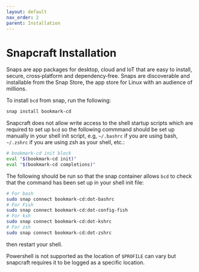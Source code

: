 ```yaml
---
layout: default
nav_order: 2
parent: Installation
---
```

# Snapcraft Installation

Snaps are app packages for desktop, cloud and IoT that are easy to install, secure, cross‐platform and dependency‐free. Snaps are discoverable and installable from the Snap Store, the app store for Linux with an audience of millions.

To install `bcd` from snap, run the following:

``` sh
snap install bookmark-cd
```

Snapcraft does not allow write access to the shell startup scripts which are required to set up `bcd` so the following commmand should be set up manually in your shell init script, e.g, `~/.bashrc` if you are using bash, `~/.zshrc` if you are using zsh as your shell, etc.:

``` sh
# bookmark-cd init block
eval "$(bookmark-cd init)"
eval "$(bookmark-cd completions)"
```

The following should be run so that the snap container allows `bcd` to check that the command has been set up in your shell init file:

``` sh
# For bash
sudo snap connect bookmark-cd:dot-bashrc
# For Fish
sudo snap connect bookmark-cd:dot-config-fish
# For ksh
sudo snap connect bookmark-cd:dot-kshrc
# For zsh
sudo snap connect bookmark-cd:dot-zshrc
```

then restart your shell.

Powershell is not supported as the location of `$PROFILE` can vary but snapcraft requires it to be logged as a specific location.
